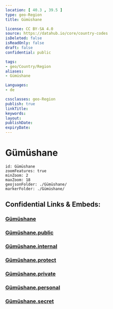 ```yaml
---
location: [ 40.3 , 39.5 ] 
type: geo-Region
title: Gümüshane

license: CC BY-SA 4.0
source: https://datahub.io/core/country-codes
isDeleted: false
isReadOnly: false
draft: false
confidential: public

tags:
- geo/Country/Region
aliases:
- Gümüshane

Languages:
- de

cssclasses: geo-Region
publish: true
linkTitle: 
keywords: 
layout: 
publishDate: 
expiryDate: 
---
```


# Gümüshane

```leaflet
id: Gümüshane
zoomFeatures: true 
minZoom: 2 
maxZoom: 18
geojsonFolder: ./Gümüshane/
markerFolder: ./Gümüshane/
```


## Confidential Links & Embeds: 

### [Gümüshane](/_Standards/Earth/Continent/Europe/Europe~East/Turkey/Provinces~Turkey/Gümüshane.md) 

### [Gümüshane.public](/_public/Earth/Continent/Europe/Europe~East/Turkey/Provinces~Turkey/Gümüshane.public.md) 

### [Gümüshane.internal](/_internal/Earth/Continent/Europe/Europe~East/Turkey/Provinces~Turkey/Gümüshane.internal.md) 

### [Gümüshane.protect](/_protect/Earth/Continent/Europe/Europe~East/Turkey/Provinces~Turkey/Gümüshane.protect.md) 

### [Gümüshane.private](/_private/Earth/Continent/Europe/Europe~East/Turkey/Provinces~Turkey/Gümüshane.private.md) 

### [Gümüshane.personal](/_personal/Earth/Continent/Europe/Europe~East/Turkey/Provinces~Turkey/Gümüshane.personal.md) 

### [Gümüshane.secret](/_secret/Earth/Continent/Europe/Europe~East/Turkey/Provinces~Turkey/Gümüshane.secret.md)

